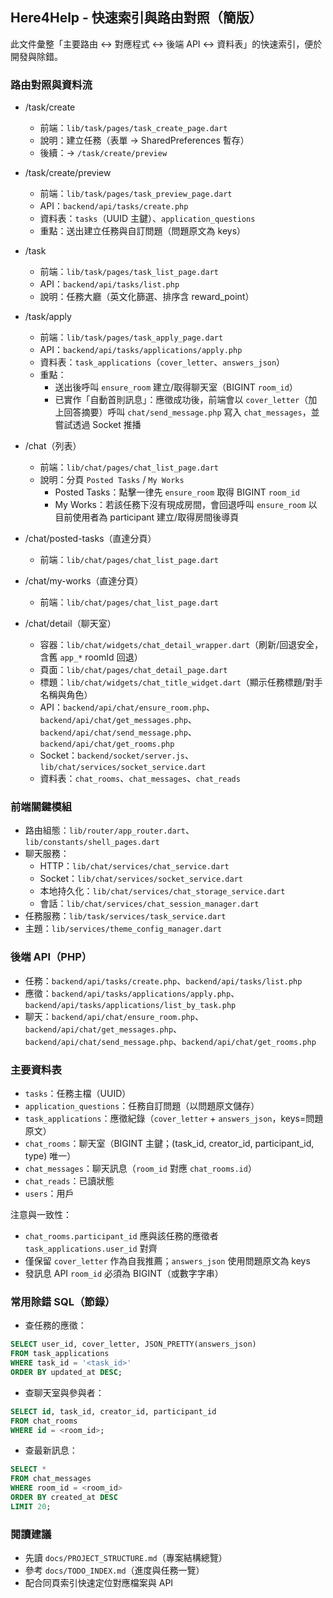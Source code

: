## Here4Help - 快速索引與路由對照（簡版）

此文件彙整「主要路由 ↔ 對應程式 ↔ 後端 API ↔ 資料表」的快速索引，便於開發與除錯。

### 路由對照與資料流

- /task/create
  - 前端：`lib/task/pages/task_create_page.dart`
  - 說明：建立任務（表單 → SharedPreferences 暫存）
  - 後續：→ `/task/create/preview`

- /task/create/preview
  - 前端：`lib/task/pages/task_preview_page.dart`
  - API：`backend/api/tasks/create.php`
  - 資料表：`tasks`（UUID 主鍵）、`application_questions`
  - 重點：送出建立任務與自訂問題（問題原文為 keys）

- /task
  - 前端：`lib/task/pages/task_list_page.dart`
  - API：`backend/api/tasks/list.php`
  - 說明：任務大廳（英文化篩選、排序含 reward_point）

- /task/apply
  - 前端：`lib/task/pages/task_apply_page.dart`
  - API：`backend/api/tasks/applications/apply.php`
  - 資料表：`task_applications`（`cover_letter`、`answers_json`）
  - 重點：
    - 送出後呼叫 `ensure_room` 建立/取得聊天室（BIGINT `room_id`）
    - 已實作「自動首則訊息」：應徵成功後，前端會以 `cover_letter`（加上回答摘要）呼叫 `chat/send_message.php` 寫入 `chat_messages`，並嘗試透過 Socket 推播

- /chat（列表）
  - 前端：`lib/chat/pages/chat_list_page.dart`
  - 說明：分頁 `Posted Tasks` / `My Works`
    - Posted Tasks：點擊一律先 `ensure_room` 取得 BIGINT `room_id`
    - My Works：若該任務下沒有現成房間，會回退呼叫 `ensure_room` 以目前使用者為 participant 建立/取得房間後導頁

- /chat/posted-tasks（直達分頁）
  - 前端：`lib/chat/pages/chat_list_page.dart`

- /chat/my-works（直達分頁）
  - 前端：`lib/chat/pages/chat_list_page.dart`

- /chat/detail（聊天室）
  - 容器：`lib/chat/widgets/chat_detail_wrapper.dart`（刷新/回退安全，含舊 `app_*` roomId 回退）
  - 頁面：`lib/chat/pages/chat_detail_page.dart`
  - 標題：`lib/chat/widgets/chat_title_widget.dart`（顯示任務標題/對手名稱與角色）
  - API：`backend/api/chat/ensure_room.php`、`backend/api/chat/get_messages.php`、`backend/api/chat/send_message.php`、`backend/api/chat/get_rooms.php`
  - Socket：`backend/socket/server.js`、`lib/chat/services/socket_service.dart`
  - 資料表：`chat_rooms`、`chat_messages`、`chat_reads`

### 前端關鍵模組

- 路由組態：`lib/router/app_router.dart`、`lib/constants/shell_pages.dart`
- 聊天服務：
  - HTTP：`lib/chat/services/chat_service.dart`
  - Socket：`lib/chat/services/socket_service.dart`
  - 本地持久化：`lib/chat/services/chat_storage_service.dart`
  - 會話：`lib/chat/services/chat_session_manager.dart`
- 任務服務：`lib/task/services/task_service.dart`
- 主題：`lib/services/theme_config_manager.dart`

### 後端 API（PHP）

- 任務：`backend/api/tasks/create.php`、`backend/api/tasks/list.php`
- 應徵：`backend/api/tasks/applications/apply.php`、`backend/api/tasks/applications/list_by_task.php`
- 聊天：`backend/api/chat/ensure_room.php`、`backend/api/chat/get_messages.php`、`backend/api/chat/send_message.php`、`backend/api/chat/get_rooms.php`

### 主要資料表

- `tasks`：任務主檔（UUID）
- `application_questions`：任務自訂問題（以問題原文儲存）
- `task_applications`：應徵紀錄（`cover_letter` + `answers_json`，keys=問題原文）
- `chat_rooms`：聊天室（BIGINT 主鍵；(task_id, creator_id, participant_id, type) 唯一）
- `chat_messages`：聊天訊息（`room_id` 對應 `chat_rooms.id`）
- `chat_reads`：已讀狀態
- `users`：用戶

注意與一致性：
- `chat_rooms.participant_id` 應與該任務的應徵者 `task_applications.user_id` 對齊
- 僅保留 `cover_letter` 作為自我推薦；`answers_json` 使用問題原文為 keys
- 發訊息 API `room_id` 必須為 BIGINT（或數字字串）

### 常用除錯 SQL（節錄）

- 查任務的應徵：
```sql
SELECT user_id, cover_letter, JSON_PRETTY(answers_json)
FROM task_applications
WHERE task_id = '<task_id>'
ORDER BY updated_at DESC;
```

- 查聊天室與參與者：
```sql
SELECT id, task_id, creator_id, participant_id
FROM chat_rooms
WHERE id = <room_id>;
```

- 查最新訊息：
```sql
SELECT *
FROM chat_messages
WHERE room_id = <room_id>
ORDER BY created_at DESC
LIMIT 20;
```

### 閱讀建議

- 先讀 `docs/PROJECT_STRUCTURE.md`（專案結構總覽）
- 參考 `docs/TODO_INDEX.md`（進度與任務一覽）
- 配合同頁索引快速定位對應檔案與 API
